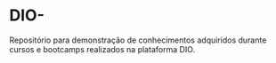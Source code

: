 # DIO-
Repositório para demonstração de conhecimentos adquiridos durante cursos e bootcamps realizados na plataforma DIO.

